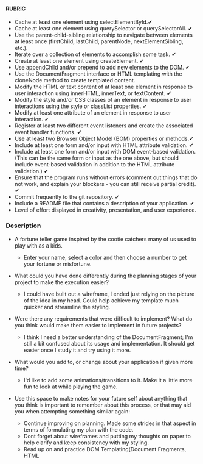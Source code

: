 #### RUBRIC
- Cache at least one element using selectElementById.✔
- Cache at least one element using querySelector or querySelectorAll. ✔
- Use the parent-child-sibling relationship to navigate between elements at least once (firstChild, lastChild, parentNode, nextElementSibling, etc.).
- Iterate over a collection of elements to accomplish some task. ✔
- Create at least one element using createElement. ✔
- Use appendChild and/or prepend to add new elements to the DOM. ✔
- Use the DocumentFragment interface or HTML templating with the cloneNode method to create templated content. 
- Modify the HTML or text content of at least one element in response to user interaction using innerHTML, innerText, or textContent. ✔
- Modify the style and/or CSS classes of an element in response to user interactions using the style or classList properties. ✔
- Modify at least one attribute of an element in response to user interaction. ✔
- Register at least two different event listeners and create the associated event handler functions. ✔
- Use at least two Browser Object Model (BOM) properties or methods.✔
- Include at least one form and/or input with HTML attribute validation. ✔
- Include at least one form and/or input with DOM event-based validation. (This can be the same form or input as the one above, but should include event-based validation in addition to the HTML attribute validation.) ✔
- Ensure that the program runs without errors (comment out things that do not work, and explain your blockers - you can still receive partial credit). ✔
- Commit frequently to the git repository. ✔
- Include a README file that contains a description of your application. ✔
- Level of effort displayed in creativity, presentation, and user experience.


### Description
- A fortune teller game inspired by the cootie catchers many of us used to play with as a kids. 
    - Enter your name, select a color and then choose a number to get your fortune or misfortune.

- What could you have done differently during the planning stages of your project to make the execution easier?
    - I could have built out a wireframe, I ended just relying on the picture of the idea in my head. Could help achieve my template much quicker and streamline the styling.

- Were there any requirements that were difficult to implement? What do you think would make them easier to implement in future projects?
    - I think I need a better understanding of the DocumentFragment; I'm still a bit confused about its usage and implementation. It should get easier once I study it and try using it more.

- What would you add to, or change about your application if given more time?
    - I'd like to add some animations/transitions to it. Make it a little more fun to look at while playing the game.

- Use this space to make notes for your future self about anything that you think is important to remember about this process, or that may aid you when attempting something similar again:
    - Continue improving on planning. Made some strides in that aspect in terms of formulating my plan with the code.
    - Dont forget about wireframes and putting my thoughts on paper to help clarify and keep consistency with my styling.
    - Read up on and practice DOM Templating(Document Fragments, HTML<template>, cloneNode) to help with execution.
